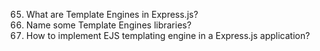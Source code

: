 65. What are Template Engines in Express.js?
66. Name some Template Engines libraries?
67. How to implement EJS templating engine in a Express.js application?

